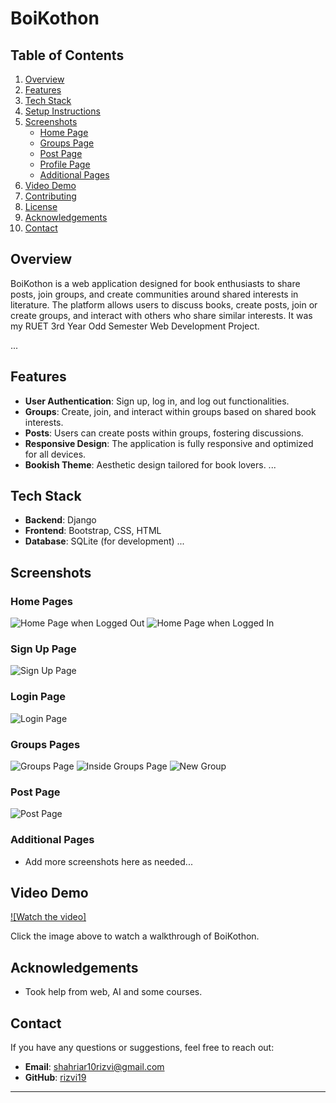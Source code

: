 # BoiKothon


## Table of Contents
1. [Overview](#overview)
2. [Features](#features)
3. [Tech Stack](#tech-stack)
4. [Setup Instructions](#setup-instructions)
5. [Screenshots](#screenshots)
    - [Home Page](#home-page)
    - [Groups Page](#groups-page)
    - [Post Page](#post-page)
    - [Profile Page](#profile-page)
    - [Additional Pages](#additional-pages)
6. [Video Demo](#video-demo)
7. [Contributing](#contributing)
8. [License](#license)
9. [Acknowledgements](#acknowledgements)
10. [Contact](#contact)

## Overview

BoiKothon is a web application designed for book enthusiasts to share posts, join groups, and create communities around shared interests in literature. The platform allows users to discuss books, create posts, join or create groups, and interact with others who share similar interests. It was my RUET 3rd Year Odd Semester Web Development Project.

...
## Features

- **User Authentication**: Sign up, log in, and log out functionalities.
- **Groups**: Create, join, and interact within groups based on shared book interests.
- **Posts**: Users can create posts within groups, fostering discussions.
- **Responsive Design**: The application is fully responsive and optimized for all devices.
- **Bookish Theme**: Aesthetic design tailored for book lovers.
...
  
## Tech Stack

- **Backend**: Django
- **Frontend**: Bootstrap, CSS, HTML
- **Database**: SQLite (for development)
...


## Screenshots

### Home Pages
![Home Page when Logged Out](https://github.com/rizvi19/BoiKothon/blob/main/assets/loggedOutHome.png)
![Home Page when Logged In](https://github.com/rizvi19/BoiKothon/blob/main/assets/loggedInHome.png)

### Sign Up Page
![Sign Up Page](https://github.com/rizvi19/BoiKothon/blob/main/assets/signup.png)

### Login Page
![Login Page](https://github.com/rizvi19/BoiKothon/blob/main/assets/login.png)

### Groups Pages
![Groups Page](https://github.com/rizvi19/BoiKothon/blob/main/assets/groups.png)
![Inside Groups Page](https://github.com/rizvi19/BoiKothon/blob/main/assets/inGroup.png)
![New Group](https://github.com/rizvi19/BoiKothon/blob/main/assets/newGroup.png)


### Post Page
![Post Page](https://github.com/rizvi19/BoiKothon/blob/main/assets/post.png)


### Additional Pages
- Add more screenshots here as needed...

## Video Demo

[![Watch the video]](https://github.com/rizvi19/BoiKothon/blob/main/assets/BoiKothon.mp4)

Click the image above to watch a walkthrough of BoiKothon.


## Acknowledgements

- Took help from web, AI and some courses.

## Contact

If you have any questions or suggestions, feel free to reach out:

- **Email**: shahriar10rizvi@gmail.com
- **GitHub**: [rizvi19](https://github.com/rizvi19)



---



